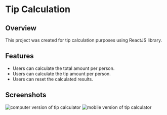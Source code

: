 # Tip Calculation

## Overview

This project was created for tip calculation purposes using ReactJS library.

## Features

* Users can calculate the total amount per person.
* Users can calculate the tip amount per person.
* Users can reset the calculated results.

## Screenshots

<img src="[/path/to/img.jpg](https://user-images.githubusercontent.com/69156870/197610554-d227a395-b099-44b1-9952-f4df3d3838d4.PNG)" alt="computer version of tip calculator">


<img src="[[/path/to/img.jpg](https://user-images.githubusercontent.com/69156870/197610554-d227a395-b099-44b1-9952-f4df3d3838d4.PNG)](https://user-images.githubusercontent.com/69156870/197610572-4ece8971-ec7e-4e38-8874-8b38dbbb6e96.PNG)" alt="mobile version of tip calculator">
